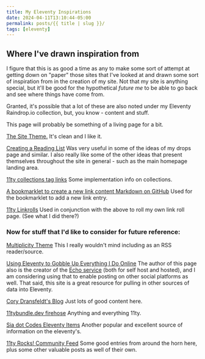 ```yaml
---
title: My Eleventy Inspirations
date: 2024-04-11T13:10:44-05:00
permalink: posts/{{ title | slug }}/
tags: [eleventy]
---
```

## Where I've drawn inspiration from
I figure that this is as good a time as any to make some sort of attempt at getting down on "paper" those sites that I've looked at and drawn some sort of inspiration from in the creation of my site. Not that my site is anything special, but it'll be good for the hypothetical _future me_ to be able to go back and see where things have come from.

Granted, it's possible that a lot of these are also noted under my Eleventy Raindrop.io collection, but, you know - content and stuff.

This page will probably be something of a living page for a bit.

[The Site Theme.](https://github.com/yinkakun/eleventy-duo)
It's clean and I like it.

[Creating a Reading List](https://ttntm.me/blog/creating-a-reading-list-with-eleventy-and-omnivore/)
Was very useful in some of the ideas of my drops page and similar. I also really like some of the other ideas that present themselves throughout the site in general - such as the main homepage landing area.

[11ty collections tag links](https://www.simoncox.com/shorts/2024-03-17-11ty-collection-tag-links/)
Some implementation info on collections.

[A bookmarklet to create a new link content Markdown on GitHub](https://nicolas-hoizey.com/articles/2023/02/08/a-bookmarklet-to-create-a-new-link-content-markdown-on-github/)
Used for the bookmarklet to add a new link entry.

[11ty Linkrolls](https://another.rodeo/linkroll/)
Used in conjunction with the above to roll my own link roll page. (See what I did there?)

### Now for stuff that I'd like to consider for future reference:

[Multiplicity Theme](https://github.com/lwojcik/eleventy-template-multiplicity/tree/main)
This I really wouldn't mind including as an RSS reader/source.

[Using Eleventy to Gobble Up Everything I Do Online](https://rknight.me/blog/using-eleventy-to-gobble-up-everything-i-do-online/)
The author of this page also is the creator of the [Echo service](https://github.com/rknightuk/echo) (both for self host and hosted), and I am considering using that to enable posting on other social platforms as well. That said, this site is a great resource for pulling in other sources of data into Eleventy.

[Cory Dransfeldt's Blog](https://coryd.dev/)
Just lots of good content here.

[11tybundle.dev firehose](https://11tybundle.dev/firehose/)
Anything and everything 11ty.

[Sia dot Codes Eleventy Items](https://sia.codes/tags/eleventy/)
Another popular and excellent source of information on the eleventy's.

[11ty Rocks! Community Feed](https://11ty.rocks/community/)
Some good entries from around the horn here, plus some other valuable posts as well of their own.

